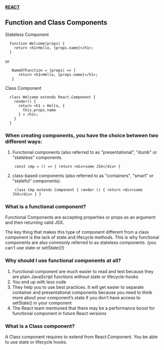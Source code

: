 [**REACT**](./react.md)


## Function and Class Components

Stateless Component

      function Welcome(props) {
        return <h1>Hello, {props.name}</h1>;
      }

or

       NameOfFunction = (props) => {
          return <h1>Hello, {props.name}</h1>;
       }
    
Class Component

      class Welcome extends React.Component {
        render() {
          return <h1 > Hello, {
            this.props.name
          } < /h1>;
        }
      }


### When creating components, you have the choice between two different ways:

1. Functional components (also referred to as "presentational", "dumb" or "stateless" components.

        const cmp = () => { return <div>some JSX</div> }

2. class-based components (also referred to as "containers", "smart" or "stateful" components).

        class Cmp extends Component { render () { return <div>some JSX</div> } }
        
        
### What is a functional component?

Functional Components are accepting properties or props as an argument and then returning valid JSX. 

The key thing that makes this type of component different from a class component is the lack of state and lifecycle methods. This is why functional components are also commonly referred to as stateless components.
(you can't use state or setState()!)


### Why should I use functional components at all?

1. Functional component are much easier to read and test because they are plain JavaScript functions without state or lifecycle-hooks
2. You end up with less code
3. They help you to use best practices. It will get easier to separate container and presentational components because you need to think    more about your component’s state if you don’t have access to setState() in your component
4. The React team mentioned that there may be a performance boost for functional component in future React versions



### What is a Class component?

A Class component requires to extend from React.Component. You be able to use state or lifecycle hooks.


